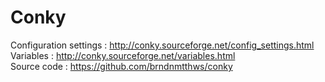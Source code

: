 # Conky 

Configuration settings : http://conky.sourceforge.net/config_settings.html  
Variables : http://conky.sourceforge.net/variables.html  
Source code : https://github.com/brndnmtthws/conky  
